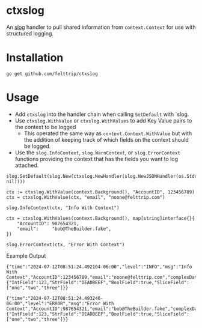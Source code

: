 # ctxslog
An [slog](https://pkg.go.dev/log/slog) handler to pull shared information from `context.Context` for use with structured logging.

# Installation 
```
go get github.com/felttrip/ctxslog
```

# Usage
* Add `ctxslog` into the handler chain when calling `SetDefault` with `slog.
* Use `ctxslog.WithValue` or `ctxslog.WithValues` to add Key Value pairs to the context to be logged
  * This operated the same way as `context.Context.WithValue` but with the addition of keeping track of which fields on the context
    should be logged.
* Use the `slog.InfoContext`, `slog.WarnContext`, or `slog.ErrorContext` functions providing the context that has the fields you want to log attached. 
```
slog.SetDefault(slog.New(ctxslog.NewHandler(slog.NewJSONHandler(os.Stdout, nil))))

ctx := ctxslog.WithValue(context.Background(), "AccountID", 123456789)
ctx = ctxslog.WithValue(ctx, "email", "noone@felttrip.com")

slog.InfoContext(ctx, "Info With Context")

ctx = ctxslog.WithValues(context.Background(), map[string]interface{}{
    "AccountID": 987654321,
    "email":     "bob@TheBuilder.fake",
})

slog.ErrorContext(ctx, "Error With Context")
```

Example Output
```
{"time":"2024-07-12T08:51:24.492104-06:00","level":"INFO","msg":"Info With Context","AccountID":123456789,"email":"noone@felttrip.com","complexData":{"IntField":123,"StrField":"DEADBEEF","BoolField":true,"SliceField":["one","two","three"]}}

{"time":"2024-07-12T08:51:24.493246-06:00","level":"ERROR","msg":"Error With Context","AccountID":987654321,"email":"bob@TheBuilder.fake","complexData":{"IntField":123,"StrField":"DEADBEEF","BoolField":true,"SliceField":["one","two","three"]}}
```